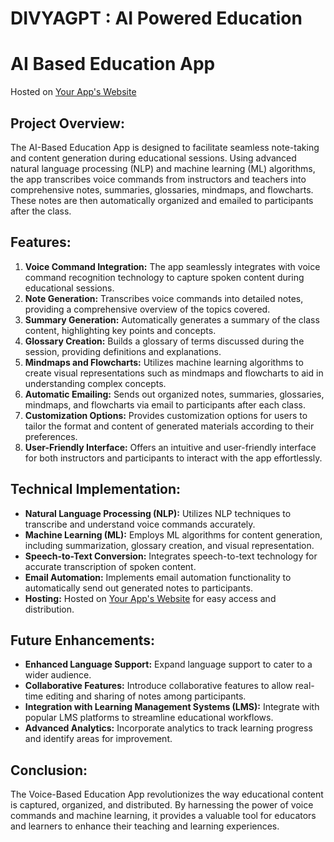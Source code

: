 # DIVYAGPT : AI Powered Education

# AI Based Education App
Hosted on [Your App's Website](https://divyagptindia.netlify.app)

## Project Overview:
The AI-Based Education App is designed to facilitate seamless note-taking and content generation during educational sessions. Using advanced natural language processing (NLP) and machine learning (ML) algorithms, the app transcribes voice commands from instructors and teachers into comprehensive notes, summaries, glossaries, mindmaps, and flowcharts. These notes are then automatically organized and emailed to participants after the class.

## Features:
1. **Voice Command Integration:** The app seamlessly integrates with voice command recognition technology to capture spoken content during educational sessions.
2. **Note Generation:** Transcribes voice commands into detailed notes, providing a comprehensive overview of the topics covered.
3. **Summary Generation:** Automatically generates a summary of the class content, highlighting key points and concepts.
4. **Glossary Creation:** Builds a glossary of terms discussed during the session, providing definitions and explanations.
5. **Mindmaps and Flowcharts:** Utilizes machine learning algorithms to create visual representations such as mindmaps and flowcharts to aid in understanding complex concepts.
6. **Automatic Emailing:** Sends out organized notes, summaries, glossaries, mindmaps, and flowcharts via email to participants after each class.
7. **Customization Options:** Provides customization options for users to tailor the format and content of generated materials according to their preferences.
8. **User-Friendly Interface:** Offers an intuitive and user-friendly interface for both instructors and participants to interact with the app effortlessly.

## Technical Implementation:
- **Natural Language Processing (NLP):** Utilizes NLP techniques to transcribe and understand voice commands accurately.
- **Machine Learning (ML):** Employs ML algorithms for content generation, including summarization, glossary creation, and visual representation.
- **Speech-to-Text Conversion:** Integrates speech-to-text technology for accurate transcription of spoken content.
- **Email Automation:** Implements email automation functionality to automatically send out generated notes to participants.
- **Hosting:** Hosted on [Your App's Website](https://divyagptindia.netlify.app) for easy access and distribution.

## Future Enhancements:
- **Enhanced Language Support:** Expand language support to cater to a wider audience.
- **Collaborative Features:** Introduce collaborative features to allow real-time editing and sharing of notes among participants.
- **Integration with Learning Management Systems (LMS):** Integrate with popular LMS platforms to streamline educational workflows.
- **Advanced Analytics:** Incorporate analytics to track learning progress and identify areas for improvement.

## Conclusion:
The Voice-Based Education App revolutionizes the way educational content is captured, organized, and distributed. By harnessing the power of voice commands and machine learning, it provides a valuable tool for educators and learners to enhance their teaching and learning experiences.

